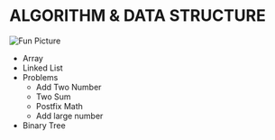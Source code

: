 # ALGORITHM & DATA STRUCTURE
![Fun Picture](https://imarticus.org/blog/wp-content/uploads/2021/12/bwgg.gif)
- Array
- Linked List
- Problems
	- Add Two Number
	- Two Sum
	- Postfix Math
	- Add large number
- Binary Tree
